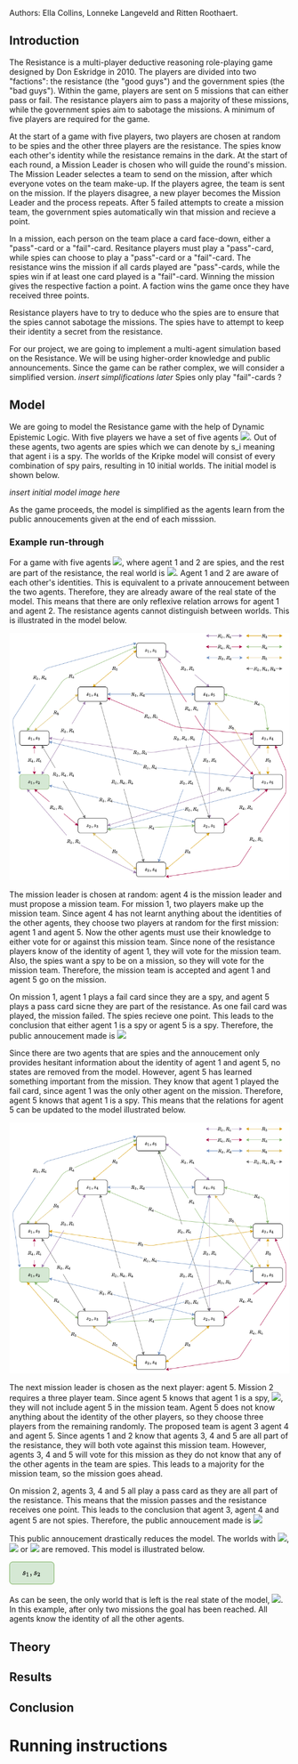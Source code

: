 Authors: Ella Collins, Lonneke Langeveld and Ritten Roothaert. 

## Introduction

The Resistance is a multi-player deductive reasoning role-playing game designed by Don Eskridge in 2010. The players are divided into two "factions": the resistance (the "good guys") and the government spies (the "bad guys"). Within the game, players are sent on 5 missions that can either pass or fail. The resistance players aim to pass a majority of these missions, while the government spies aim to sabotage the missions. A minimum of five players are required for the game. 

At the start of a game with five players, two players are chosen at random to be spies and the other three players are the resistance. The spies know each other's identity while the resistance remains in the dark. At the start of each round, a Mission Leader is chosen who will guide the round's mission. The Mission Leader selectes a team to send on the mission, after which everyone votes on the team make-up. If the players agree, the team is sent on the mission. If the players disagree, a new player becomes the Mission Leader and the process repeats. After 5 failed attempts to create a mission team, the government spies automatically win that mission and recieve a point. 

In a mission, each person on the team place a card face-down, either a "pass"-card or a "fail"-card. Resitance players must play a "pass"-card, while spies can choose to play a "pass"-card or a "fail"-card. The resistance wins the mission if all cards played are "pass"-cards, while the spies win if at least one card played is a "fail"-card. Winning the mission gives the respective faction a point. A faction wins the game once they have received three points.

Resistance players have to try to deduce who the spies are to ensure that the spies cannot sabotage the missions. The spies have to attempt to keep their identity a secret from the resistance.

For our project, we are going to implement a multi-agent simulation based on the Resistance. We will be using higher-order knowledge and public announcements. Since the game can be rather complex, we will consider a simplified version. *insert simplifications later* Spies only play "fail"-cards ?


## Model 
We are going to model the Resistance game with the help of Dynamic Epistemic Logic. With five players we have a set of five agents <img src="https://render.githubusercontent.com/render/math?math= A = {1,2,3,4,5}">. Out of these agents, two agents are spies which we can denote by s_i meaning that agent i is a spy. The worlds of the Kripke model will consist of every combination of spy pairs, resulting in 10 initial worlds. The initial model is shown below. 

*insert initial model image here*

As the game proceeds, the model is simplified as the agents learn from the public annoucements given at the end of each misssion. 

### Example run-through 
For a game with five agents <img src="https://render.githubusercontent.com/render/math?math= A = {1,2,3,4,5}">, where agent 1 and 2 are spies, and the rest are part of the resistance, the real world is <img src="https://render.githubusercontent.com/render/math?math=s_1, s_2">. Agent 1 and 2 are aware of each other's identities. This is equivalent to a private annoucement between the two agents. Therefore, they are already aware of the real state of the model. This means that there are only reflexive relation arrows for agent 1 and agent 2. The resistance agents cannot distinguish between worlds. This is illustrated in the model below.

![Image](spiesKnow.png)

The mission leader is chosen at random: agent 4 is the mission leader and must propose a mission team. For mission 1, two players make up the mission team. Since agent 4 has not learnt anything about the identities of the other agents, they choose two players at random for the first mission: agent 1 and agent 5. Now the other agents must use their knowledge to either vote for or against this mission team. Since none of the resistance players know of the identity of agent 1, they will vote for the mission team. Also, the spies want a spy to be on a mission, so they will vote for the mission team. Therefore, the mission team is accepted and agent 1 and agent 5 go on the mission. 

On mission 1, agent 1 plays a fail card since they are a spy, and agent 5 plays a pass card sicne they are part of the resistance. As one fail card was played, the mission failed. The spies recieve one point. This leads to the conclusion that either agent 1 is a spy or agent 5 is a spy. Therefore, the public annoucement made is <img src="https://render.githubusercontent.com/render/math?math=[s1 V s5]">

Since there are two agents that are spies and the annoucement only provides hesitant information about the identity of agent 1 and agent 5, no states are removed from the model. However, agent 5 has learned something important from the mission. They know that agent 1 played the fail card, since agent 1 was the only other agent on the mission. Therefore, agent 5 knows that agent 1 is a spy. This means that the relations for agent 5 can be updated to the model illustrated below. 

![Image](agent5Knows.png)

The next mission leader is chosen as the next player: agent 5. Mission 2 requires a three player team. Since agent 5 knows that agent 1 is a spy, <img src="https://render.githubusercontent.com/render/math?math= $Ks_1$">, they will not include agent 5 in the mission team. Agent 5 does not know anything about the identity of the other players, so they choose three players from the remaining randomly. The proposed team is agent 3 agent 4 and agent 5. Since agents 1 and 2 know that agents 3, 4 and 5 are all part of the resistance, they will both vote against this mission team. However, agents 3, 4 and 5 will vote for this mission as they do not know that any of the other agents in the team are spies. This leads to a majority for the mission team, so the mission goes ahead. 

On mission 2, agents 3, 4 and 5 all play a pass card as they are all part of the resistance. This means that the mission passes and the resistance receives one point. This leads to the conclusion that agent 3, agent 4 and agent 5 are not spies. Therefore, the public annoucement made is 
<img src="https://render.githubusercontent.com/render/math?math=[\neg s_3 \wedge \neg s_4 \wedge \neg s_5]">

This public annoucement drastically reduces the model. The worlds with <img src="https://render.githubusercontent.com/render/math?math=s_3">, <img src="https://render.githubusercontent.com/render/math?math=s_4"> or <img src="https://render.githubusercontent.com/render/math?math=s_5"> are removed. This model is illustrated below. 

![Image](reduction.png)

As can be seen, the only world that is left is the real state of the model, <img src="https://render.githubusercontent.com/render/math?math=s_1, s_2">. In this example, after only two missions the goal has been reached. All agents know the identity of all the other agents. 

## Theory

## Results

## Conclusion

# Running instructions


<!--- Markdown is a lightweight and easy-to-use syntax for styling your writing. It includes conventions for

```markdown
Syntax highlighted code block

# Header 1
## Header 2
### Header 3

- Bulleted
- List

1. Numbered
2. List

**Bold** and _Italic_ and `Code` text

[Link](url) and ![Image](src)
```

For more details see [GitHub Flavored Markdown](https://guides.github.com/features/mastering-markdown/).

### Jekyll Themes

Your Pages site will use the layout and styles from the Jekyll theme you have selected in your [repository settings](https://github.com/Ritten11/LAMAS2021/settings/pages). The name of this theme is saved in the Jekyll `_config.yml` configuration file.

### Support or Contact

Having trouble with Pages? Check out our [documentation](https://docs.github.com/categories/github-pages-basics/) or [contact support](https://support.github.com/contact) and we’ll help you sort it out.
-->
